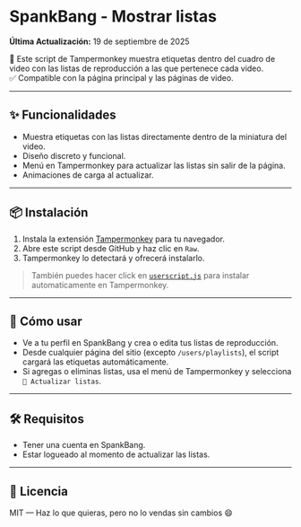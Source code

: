 # SpankBang - Mostrar listas

**Última Actualización:** 19 de septiembre de 2025

📁 Este script de Tampermonkey muestra etiquetas dentro del cuadro de video con las listas de reproducción a las que pertenece cada video.  
✅ Compatible con la página principal y las páginas de video.  

---

## ✨ Funcionalidades

- Muestra etiquetas con las listas directamente dentro de la miniatura del video.
- Diseño discreto y funcional.
- Menú en Tampermonkey para actualizar las listas sin salir de la página.
- Animaciones de carga al actualizar.

---

## 📦 Instalación

1. Instala la extensión [Tampermonkey](https://www.tampermonkey.net/) para tu navegador.
2. Abre este script desde GitHub y haz clic en `Raw`.
3. Tampermonkey lo detectará y ofrecerá instalarlo.

> También puedes hacer click en [`userscript.js`](https://github.com/wernser412/SpankBang-tags/raw/refs/heads/main/SpankBang%20-%20Mostrar%20etiquetas%20en%20el%20video.user.js) para instalar automaticamente en Tampermonkey.

---

## 🔁 Cómo usar

- Ve a tu perfil en SpankBang y crea o edita tus listas de reproducción.
- Desde cualquier página del sitio (excepto `/users/playlists`), el script cargará las etiquetas automáticamente.
- Si agregas o eliminas listas, usa el menú de Tampermonkey y selecciona `🔄 Actualizar listas`.

---

## 🛠 Requisitos

- Tener una cuenta en SpankBang.
- Estar logueado al momento de actualizar las listas.

---

## 📄 Licencia

MIT — Haz lo que quieras, pero no lo vendas sin cambios 😄
